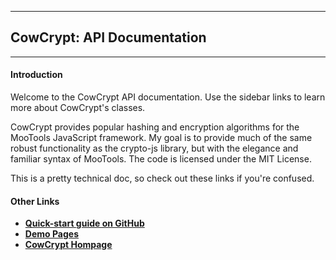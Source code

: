 ---------------------------

CowCrypt: API Documentation
---------------------------
---------------------------
#### Introduction
Welcome to the CowCrypt API documentation. Use the sidebar links to learn more
about CowCrypt's classes. 

CowCrypt provides popular hashing
and encryption algorithms for the MooTools JavaScript framework. My goal is to
provide much of the same robust functionality as the crypto-js library, but
with the elegance and familiar syntax of MooTools. The code is licensed under
the MIT License.

This is a pretty technical doc, so check out these links if you're confused.

#### Other Links
* [**Quick-start guide on GitHub**][1]
* [**Demo Pages**][2]
* [**CowCrypt Hompage**][3]


[1]: https://github.com/rubbingalcoholic/cowcrypt/blob/master/README.md
[2]: ../demos
[3]: ../
